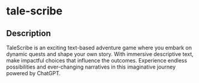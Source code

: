 # tale-scribe

<h2>Description</h2>
TaleScribe is an exciting text-based adventure game where you embark on dynamic quests and shape your own story. With immersive descriptive text, make impactful choices that influence the outcomes. Experience endless possibilities and ever-changing narratives in this imaginative journey powered by ChatGPT.